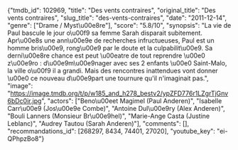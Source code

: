 {"tmdb_id": 102969, "title": "Des vents contraires", "original_title": "Des vents contraires", "slug_title": "des-vents-contraires", "date": "2011-12-14", "genre": ["Drame / Myst\u00e8re"], "score": "5.8/10", "synopsis": "La vie de Paul bascule le jour o\u00f9 sa femme Sarah disparait subitement. Apr\u00e8s une ann\u00e9e de recherches infructueuses, Paul est un homme bris\u00e9, rong\u00e9 par le doute et la culpabilit\u00e9. Sa derni\u00e8re chance est peut \u00eatre de tout reprendre \u00e0 z\u00e9ro : d\u00e9m\u00e9nager avec ses 2 enfants \u00e0 Saint-Malo, la ville o\u00f9 il a grandi. Mais des rencontres inattendues vont donner \u00e0 ce nouveau d\u00e9part une tournure qu'il n'imaginait pas.", "image": "https://image.tmdb.org/t/p/w185_and_h278_bestv2/ypZFD776r1LZgrTjGnv6bDc0ir.jpg", "actors": ["Beno\u00eet Magimel (Paul Anderen)", "Isabelle Carr\u00e9 (Jos\u00e9e Combe)", "Antoine Dul\u00e9ry (Alex Anderen)", "Bouli Lanners (Monsieur Br\u00e9hel)", "Marie-Ange Casta (Justine Leblanc)", "Audrey Tautou (Sarah Anderen)"], "comments": [], "recommandations_id": [268297, 8434, 74401, 27020], "youtube_key": "ei-QPhpzBo8"}
